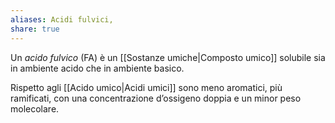 ```yaml
---
aliases: Acidi fulvici,
share: true
---
```

Un *acido fulvico* (FA) è un [[Sostanze umiche|Composto umico]] solubile sia in ambiente acido che in ambiente basico.

Rispetto agli [[Acido umico|Acidi umici]] sono meno aromatici, più ramificati, con una concentrazione d’ossigeno doppia e un minor peso molecolare.